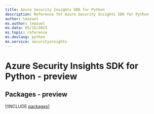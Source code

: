 ```yaml
---
title: Azure Security Insights SDK for Python
description: Reference for Azure Security Insights SDK for Python
author: lmazuel
ms.author: lmazuel
ms.data: 05/15/2023
ms.topic: reference
ms.devlang: python
ms.service: securityinsights
---
```

# Azure Security Insights SDK for Python - preview
## Packages - preview
[!INCLUDE [packages](security-insights-index.md)]